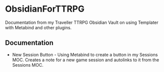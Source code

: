 # ObsidianForTTRPG
Documentation from my Traveller TTRPG Obsidian Vault on using Templater with Metabind and other plugins.

## Documentation

* New Session Button - Using Metabind to create a button in my Sessions MOC. Creates a note for a new game session and autolinks to it from the Sessions MOC.
